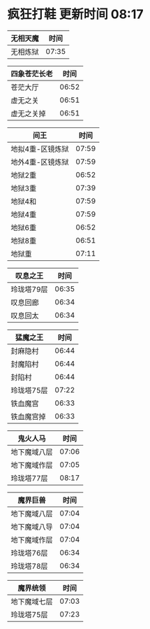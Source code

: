 # 疯狂打鞋 更新时间 08:17

| 无相天魔   | 时间    |
|--------|-------|
| 无相炼狱 | 07:35 |

| 四象苍茫长老   | 时间    |
|--------|-------|
| 苍茫大厅 | 06:52 |
| 虚无之关 | 06:51 |
| 虚无之关掉 | 06:51 |

| 间王   | 时间    |
|--------|-------|
| 地拟4重-区镜炼狱 | 07:59 |
| 地外4重-区镜炼狱 | 07:59 |
| 地狱2重 | 06:52 |
| 地狱3重 | 07:39 |
| 地狱4和 | 07:59 |
| 地狱4重 | 07:59 |
| 地狱6重 | 06:52 |
| 地狱8重 | 06:51 |
| 地狱重 | 07:11 |

| 叹息之王   | 时间    |
|--------|-------|
| 玲珑塔79层 | 06:35 |
| 叹息回廊 | 06:34 |
| 叹息回太 | 06:34 |

| 猛魔之王   | 时间    |
|--------|-------|
| 封麻隐村 | 06:44 |
| 封魔陷村 | 06:44 |
| 封陷村 | 06:44 |
| 玲珑塔75层 | 07:22 |
| 铁血魔宫 | 06:33 |
| 铁血魔宫掉 | 06:33 |

| 鬼火人马   | 时间    |
|--------|-------|
| 地下魔域八层 | 07:06 |
| 地下魔域作层 | 07:05 |
| 玲珑塔77层 | 08:17 |

| 魔界巨兽   | 时间    |
|--------|-------|
| 地下魔域八层 | 07:04 |
| 地下魔域八导 | 07:04 |
| 地下魔域作层 | 07:04 |
| 玲珑塔76层 | 06:34 |
| 玲珑塔78层 | 06:34 |

| 魔界统领   | 时间    |
|--------|-------|
| 地下魔域七层 | 07:03 |
| 玲珑塔75层 | 07:23 |